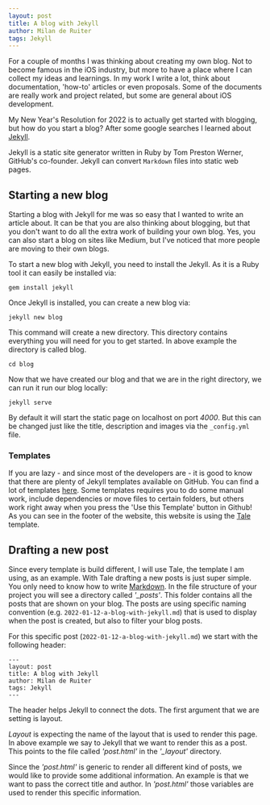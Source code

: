 ```yaml
---
layout: post
title: A blog with Jekyll
author: Milan de Ruiter
tags: Jekyll 
---
```


For a couple of months I was thinking about creating my own blog. Not to become famous in the iOS industry, but more to have a place where I can collect my ideas and learnings.
In my work I write a lot, think about documentation, 'how-to' articles or even proposals. Some of the documents are really work and project related, but some are general about iOS development.

My New Year's Resolution for 2022 is to actually get started with blogging, but how do you start a blog? After some google searches I learned about [Jekyll](https://jekyllrb.com). 

Jekyll is a static site generator written in Ruby by Tom Preston Werner, GitHub's co-founder. Jekyll can convert `Markdown` files into static web pages. 

## Starting a new blog

Starting a blog with Jekyll for me was so easy that I wanted to write an article about. It can be that you are also thinking about blogging, but that you don't want to do all the extra work of building your own blog. 
Yes, you can also start a blog on sites like Medium, but I've noticed that more people are moving to their own blogs. 

To start a new blog with Jekyll, you need to install the Jekyll. As it is a Ruby tool it can easily be installed via:
```
gem install jekyll
```

Once Jekyll is installed, you can create a new blog via:
```
jekyll new blog
```
This command will create a new directory. This directory contains everything you will need for you to get started.
In above example the directory is called blog. 
```
cd blog
```

Now that we have created our blog and that we are in the right directory, we can run it run our blog locally:
```
jekyll serve
```

By default it will start the static page on localhost on port *4000*. But this can be changed just like the title, description and images via the `_config.yml` file.

### Templates

If you are lazy - and since most of the developers are - it is good to know that there are plenty of Jekyll templates available on GitHub. You can find a lot of templates [here](https://github.com/topics/jekyll-theme). Some templates requires you to do some manual work, include dependencies or move files to certain folders, but others work right away when you press the 'Use this Template' button in Github! As you can see in the footer of the website, this website is using the [Tale](https://github.com/chesterhow/tale/) template. 

## Drafting a new post

Since every template is build different, I will use Tale, the template I am using, as an example. With Tale drafting a new posts is just super simple. You only need to know how to write [Markdown](https://en.wikipedia.org/wiki/Markdown).
In the file structure of your project you will see a directory called *'_posts'*. This folder contains all the posts that are shown on your blog.
The posts are using specific naming convention (e.g. `2022-01-12-a-blog-with-jekyll.md`) that is used to display when the post is created, but also to filter your blog posts.

For this specific post (`2022-01-12-a-blog-with-jekyll.md`) we start with the following header:
```
---
layout: post
title: A blog with Jekyll
author: Milan de Ruiter
tags: Jekyll 
---
```

The header helps Jekyll to connect the dots. The first argument that we are setting is layout. 

_Layout_ is expecting the name of the layout that is used to render this page. In above example we say to Jekyll that we want to render this as a post. This points to the file called *'post.html'* in the *'_layout'* directory.

Since the *'post.html'* is generic to render all different kind of posts, we would like to provide some additional information. An example is that we want to pass the correct title and author.
In *'post.html'* those variables are used to render this specific information.
